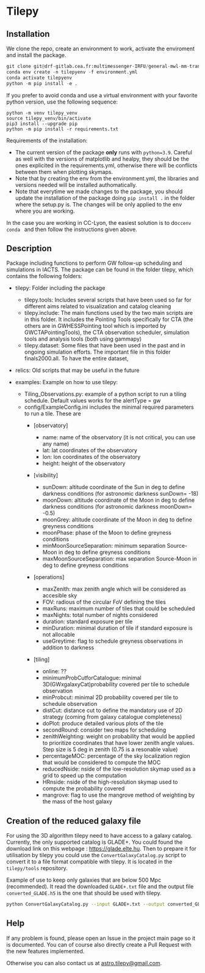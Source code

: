 # Tilepy

## Installation

We clone the repo, create an environment to work, activate the enviroment and install the package.

```python
git clone git@drf-gitlab.cea.fr:multimessenger-IRFU/general-mwl-mm-transients-analyses/tilepy.git
conda env create -n tilepyenv -f environment.yml
conda activate tilepyenv
python -m pip install -e .
```

If you prefer to avoid conda and use a virtual environment with your favorite python version, use the following sequence:
```
python -m venv tilepy_venv
source tilepy_venv/bin/activate
pip3 install --upgrade pip
python -m pip install -r requirements.txt
```

Requirements of the installation: 

- The current version of the package **only** runs with `python=3.9`. Careful as well with the versions of matplotlib and healpy, they should be the ones explicited in the requirements.yml, otherwise there will be conflicts between them when plotting skymaps.  
- Note that by creating the env from the environment.yml, the libraries and versions needed will be installed authomatically.
- Note that everytime we made changes to the package, you should update the installation of the package doing ```pip install .``` in the folder where the setup.py is. The changes will be only applied to the env where you are working. 

In the case you are working in CC-Lyon, the easiest solution is to do```ccenv conda ``` and then follow the instructions given above. 

## Description

Package including functions to perform GW follow-up scheduling and simulations in IACTS. The package can be found in the folder tilepy, which contains the following folders: 
 
- tilepy: Folder including the package
    - tilepy.tools: Includes several scripts that have been used so far for different aims related to visualization and catalog cleaning 
    - tilepy.include: The main functions used by the two main scripts are in this folder. It includes the Pointing Tools specifically for CTA (the others are in GWHESSPointing tool which is imported by GWCTAPointingTools), the CTA observation scheduler, simulation tools and analysis tools (both using gammapy)
    - tilepy.dataset: Some files that have been used in the past and in ongoing simulation efforts. The important file in this folder finals2000.all. To have the entire dataset, 

- relics: Old scripts that may be useful in the future

- examples: Example on how to use tilepy:
    - Tiling_Observations.py: example of a python script to run a tiling schedule. Default values works for the alertType = gw
    - config/ExampleConfig.ini includes the minimal required parameters to run a tile. These are 
       - [observatory]
          - name: name of the observatory (it is not critical, you can use any name) 
          - lat: lat coordinates of the observatory 
          - lon: lon coordinates of the observatory 
          - height: height of the observatory 

        - [visibility]
          - sunDown: altitude coordinate of the Sun in deg to define darkness conditions (for astronomic darkness sunDown= -18)
          - moonDown: altitude coordinate of the Moon in deg to define darkness conditions (for astronomic darkness moonDown= -0.5)
          - moonGrey: altitude coordinate of the Moon in deg to define greyness conditions
          - moonPhase: phase of the Moon to define greyness conditions
          - minMoonSourceSeparation: minimum separation Source-Moon in deg to define greyness conditions
          - maxMoonSourceSeparation: max separation Source-Moon in deg to define greyness conditions

        - [operations]
          - maxZenith: max zenith angle which will be considered as accesible sky
          - FOV: radious of the circular FoV defining the tiles
          - maxRuns: maximum number of tiles that could be scheduled
          - maxNights: total number of nights considered
          - duration: standard exposure per tile 
          - minDuration: minimal duration of tile if standard exposure is not allocable
          - useGreytime: flag to schedule greyness observations in addition to darkness

        - [tiling]
          - online: ??
          - minimumProbCutforCatalogue: minimal 3D(GWxgalaxyCat)probability covered per tile to schedule observation
          - minProbcut:  minimal 2D probability covered per tile to schedule observation
          - distCut: distance cut to define the mandatory use of 2D strategy (coming from galaxy catalogue completeness)
          - doPlot: produce detailed various plots of the tile
          - secondRound: consider two maps for scheduling 
          - zenithWeighting: weight on probability that would be applied to prioritize coordinates that have lower zenith angle values. Step size is 5 deg in zenith (0.75 is a resonable value)
          - percentageMOC: percentage of the sky localization region that would be considered to compute the MOC
          - reducedNside: nside of the low-resolution skymap used as a grid to speed up the computation
          - HRnside: nside of the high-resolution skymap used to compute the probability covered
          - mangrove: flag to use the mangrove method of weighting by the mass of the host galaxy

## Creation of the reduced galaxy file

For using the 3D algorithm tilepy need to have access to a galaxy catalog. Currently, the only supported catalog is GLADE+. You could found the download link on this webpage : https://glade.elte.hu.
Then to prepare it for utilisation by tilepy you could use the `ConvertGalaxyCatalog.py` script to convert it to a file format compatible with tilepy. It is located in the `tilepy/tools` repository.

Example of use to keep only galaxies that are below 500 Mpc (recommended). It read the downloaded `GLADE+.txt` file and the output file `converted_GLADE.h5` is the one that should be used with tilepy.

```bash
python ConvertGalaxyCatalog.py --input GLADE+.txt --output converted_GLADE.h5 --max-luminosity-distance 500
```

## Help
If any problem is found, please open an Issue in the project main page so it is documented. You can of course also directly create a Pull Request with the new features implemented.

Otherwise you can also contact us at astro.tilepy@gmail.com. 
